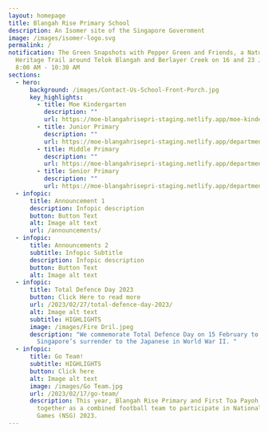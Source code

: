 ```yaml
---
layout: homepage
title: Blangah Rise Primary School
description: An Isomer site of the Singapore Government
image: /images/isomer-logo.svg
permalink: /
notification: The Green Snapshots with Pepper Green and Friends, a Nature
  Heritage Trail around Telok Blangah and Berlayer Creek on 16 and 23 July 2022,
  8:00 AM - 10:30 AM
sections:
  - hero:
      background: /images/Contact-Us-School-Front-Porch.jpg
      key_highlights:
        - title: Moe Kindergarten
          description: ""
          url: https://moe-blangahrisepri-staging.netlify.app/moe-kindergarten-blangah-rise/
        - title: Junior Primary
          description: ""
          url: https://moe-blangahrisepri-staging.netlify.app/departments/junior-primary/
        - title: Middle Primary
          description: ""
          url: https://moe-blangahrisepri-staging.netlify.app/departments/middle-primary/
        - title: Senior Primary
          description: ""
          url: https://moe-blangahrisepri-staging.netlify.app/departments/senior-primary/
  - infopic:
      title: Announcement 1
      description: Infopic description
      button: Button Text
      alt: Image alt text
      url: /announcements/
  - infopic:
      title: Announcements 2
      subtitle: Infopic Subtitle
      description: Infopic description
      button: Button Text
      alt: Image alt text
  - infopic:
      title: Total Defence Day 2023
      button: Click Here to read more
      url: /2023/02/27/total-defence-day-2023/
      alt: Image alt text
      subtitle: HIGHLIGHTS
      image: /images/Fire Dril.jpeg
      description: "We commemorate Total Defence Day on 15 February to mark
        Singapore’s surrender to the Japanese in World War II. "
  - infopic:
      title: Go Team!
      subtitle: HIGHLIGHTS
      button: Click here
      alt: Image alt text
      image: /images/Go Team.jpg
      url: /2023/02/17/go-team/
      description: This year, Blangah Rise Primary and First Toa Payoh Primary came
        together as a combined football team to participate in National School
        Games (NSG) 2023.
---
```

